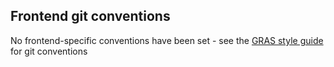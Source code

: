 ## Frontend git conventions

No frontend-specific conventions have been set - see the [GRAS style guide](https://github.com/DHI-GRAS/the-gras-style/blob/main/README-github.md) for git conventions 
